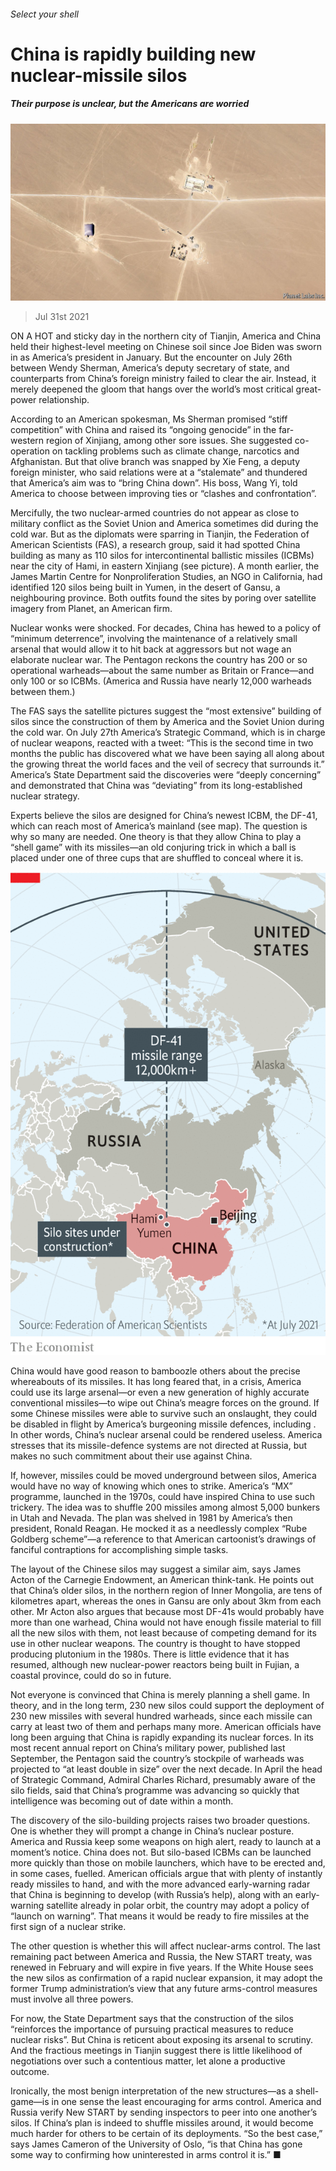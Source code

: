 ###### Select your shell

# China is rapidly building new nuclear-missile silos 

##### Their purpose is unclear, but the Americans are worried 

![image](images/20210731_CNP002_0.jpg) 

> Jul 31st 2021 

ON A HOT and sticky day in the northern city of Tianjin, America and China held their highest-level meeting on Chinese soil since Joe Biden was sworn in as America’s president in January. But the encounter on July 26th between Wendy Sherman, America’s deputy secretary of state, and counterparts from China’s foreign ministry failed to clear the air. Instead, it merely deepened the gloom that hangs over the world’s most critical great-power relationship.

According to an American spokesman, Ms Sherman promised “stiff competition” with China and raised its “ongoing genocide” in the far-western region of Xinjiang, among other sore issues. She suggested co-operation on tackling problems such as climate change, narcotics and Afghanistan. But that olive branch was snapped by Xie Feng, a deputy foreign minister, who said relations were at a “stalemate” and thundered that America’s aim was to “bring China down”. His boss, Wang Yi, told America to choose between improving ties or “clashes and confrontation”.


Mercifully, the two nuclear-armed countries do not appear as close to military conflict as the Soviet Union and America sometimes did during the cold war. But as the diplomats were sparring in Tianjin, the Federation of American Scientists (FAS), a research group, said it had spotted China building as many as 110 silos for intercontinental ballistic missiles (ICBMs) near the city of Hami, in eastern Xinjiang (see picture). A month earlier, the James Martin Centre for Nonproliferation Studies, an NGO in California, had identified 120 silos being built in Yumen, in the desert of Gansu, a neighbouring province. Both outfits found the sites by poring over satellite imagery from Planet, an American firm.

Nuclear wonks were shocked. For decades, China has hewed to a policy of “minimum deterrence”, involving the maintenance of a relatively small arsenal that would allow it to hit back at aggressors but not wage an elaborate nuclear war. The Pentagon reckons the country has 200 or so operational warheads—about the same number as Britain or France—and only 100 or so ICBMs. (America and Russia have nearly 12,000 warheads between them.)

The FAS says the satellite pictures suggest the “most extensive” building of silos since the construction of them by America and the Soviet Union during the cold war. On July 27th America’s Strategic Command, which is in charge of nuclear weapons, reacted with a tweet: “This is the second time in two months the public has discovered what we have been saying all along about the growing threat the world faces and the veil of secrecy that surrounds it.” America’s State Department said the discoveries were “deeply concerning” and demonstrated that China was “deviating” from its long-established nuclear strategy.

Experts believe the silos are designed for China’s newest ICBM, the DF-41, which can reach most of America’s mainland (see map). The question is why so many are needed. One theory is that they allow China to play a “shell game” with its missiles—an old conjuring trick in which a ball is placed under one of three cups that are shuffled to conceal where it is.

![image](images/20210731_CNM928.png) 


China would have good reason to bamboozle others about the precise whereabouts of its missiles. It has long feared that, in a crisis, America could use its large arsenal—or even a new generation of highly accurate conventional missiles—to wipe out China’s meagre forces on the ground. If some Chinese missiles were able to survive such an onslaught, they could be disabled in flight by America’s burgeoning missile defences, including . In other words, China’s nuclear arsenal could be rendered useless. America stresses that its missile-defence systems are not directed at Russia, but makes no such commitment about their use against China.

If, however, missiles could be moved underground between silos, America would have no way of knowing which ones to strike. America’s “MX” programme, launched in the 1970s, could have inspired China to use such trickery. The idea was to shuffle 200 missiles among almost 5,000 bunkers in Utah and Nevada. The plan was shelved in 1981 by America’s then president, Ronald Reagan. He mocked it as a needlessly complex “Rube Goldberg scheme”—a reference to that American cartoonist’s drawings of fanciful contraptions for accomplishing simple tasks.

The layout of the Chinese silos may suggest a similar aim, says James Acton of the Carnegie Endowment, an American think-tank. He points out that China’s older silos, in the northern region of Inner Mongolia, are tens of kilometres apart, whereas the ones in Gansu are only about 3km from each other. Mr Acton also argues that because most DF-41s would probably have more than one warhead, China would not have enough fissile material to fill all the new silos with them, not least because of competing demand for its use in other nuclear weapons. The country is thought to have stopped producing plutonium in the 1980s. There is little evidence that it has resumed, although new nuclear-power reactors being built in Fujian, a coastal province, could do so in future.

Not everyone is convinced that China is merely planning a shell game. In theory, and in the long term, 230 new silos could support the deployment of 230 new missiles with several hundred warheads, since each missile can carry at least two of them and perhaps many more. American officials have long been arguing that China is rapidly expanding its nuclear forces. In its most recent annual report on China’s military power, published last September, the Pentagon said the country’s stockpile of warheads was projected to “at least double in size” over the next decade. In April the head of Strategic Command, Admiral Charles Richard, presumably aware of the silo fields, said that China’s programme was advancing so quickly that intelligence was becoming out of date within a month.

The discovery of the silo-building projects raises two broader questions. One is whether they will prompt a change in China’s nuclear posture. America and Russia keep some weapons on high alert, ready to launch at a moment’s notice. China does not. But silo-based ICBMs can be launched more quickly than those on mobile launchers, which have to be erected and, in some cases, fuelled. American officials argue that with plenty of instantly ready missiles to hand, and with the more advanced early-warning radar that China is beginning to develop (with Russia’s help), along with an early-warning satellite already in polar orbit, the country may adopt a policy of “launch on warning”. That means it would be ready to fire missiles at the first sign of a nuclear strike.

The other question is whether this will affect nuclear-arms control. The last remaining pact between America and Russia, the New START treaty, was renewed in February and will expire in five years. If the White House sees the new silos as confirmation of a rapid nuclear expansion, it may adopt the former Trump administration’s view that any future arms-control measures must involve all three powers.

For now, the State Department says that the construction of the silos “reinforces the importance of pursuing practical measures to reduce nuclear risks”. But China is reticent about exposing its arsenal to scrutiny. And the fractious meetings in Tianjin suggest there is little likelihood of negotiations over such a contentious matter, let alone a productive outcome.

Ironically, the most benign interpretation of the new structures—as a shell-game—is in one sense the least encouraging for arms control. America and Russia verify New START by sending inspectors to peer into one another’s silos. If China’s plan is indeed to shuffle missiles around, it would become much harder for others to be certain of its deployments. “So the best case,” says James Cameron of the University of Oslo, “is that China has gone some way to confirming how uninterested in arms control it is.” ■

